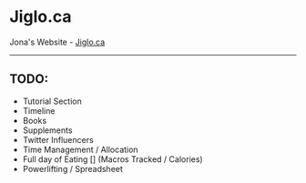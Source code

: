 # Jiglo.ca

Jona's Website - [Jiglo.ca](https://Jiglo.ca)

---

## TODO:

- Tutorial Section
- Timeline
- Books
- Supplements
- Twitter Influencers
- Time Management / Allocation
- Full day of Eating [] (Macros Tracked / Calories)
- Powerlifting / Spreadsheet
